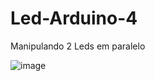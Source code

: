 # Led-Arduino-4
Manipulando 2 Leds em paralelo

![image](https://user-images.githubusercontent.com/132023142/235285605-10518402-af50-4a0f-8042-e2e49fc80ee4.png)

